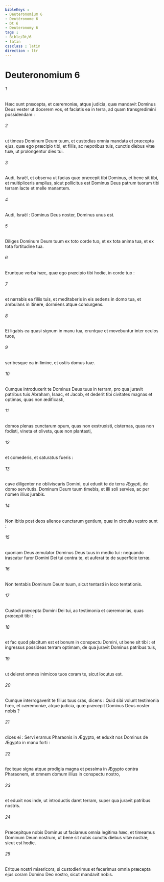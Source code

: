 ```yaml
---
bibleKeys : 
- Deuteronomium 6
- Deutéronome 6
- Dt 6
- Deuteronomy 6
tags : 
- Bible/Dt/6
- latin
cssclass : latin
direction : ltr
---
```


# Deuteronomium 6

###### 1
Hæc sunt præcepta, et cæremoniæ, atque judicia, quæ mandavit Dominus Deus vester ut docerem vos, et faciatis ea in terra, ad quam transgredimini possidendam :
###### 2
ut timeas Dominum Deum tuum, et custodias omnia mandata et præcepta ejus, quæ ego præcipio tibi, et filiis, ac nepotibus tuis, cunctis diebus vitæ tuæ, ut prolongentur dies tui.
###### 3
Audi, Israël, et observa ut facias quæ præcepit tibi Dominus, et bene sit tibi, et multipliceris amplius, sicut pollicitus est Dominus Deus patrum tuorum tibi terram lacte et melle manantem.
###### 4
Audi, Israël : Dominus Deus noster, Dominus unus est.
###### 5
Diliges Dominum Deum tuum ex toto corde tuo, et ex tota anima tua, et ex tota fortitudine tua.
###### 6
Eruntque verba hæc, quæ ego præcipio tibi hodie, in corde tuo :
###### 7
et narrabis ea filiis tuis, et meditaberis in eis sedens in domo tua, et ambulans in itinere, dormiens atque consurgens.
###### 8
Et ligabis ea quasi signum in manu tua, eruntque et movebuntur inter oculos tuos,
###### 9
scribesque ea in limine, et ostiis domus tuæ.
###### 10
Cumque introduxerit te Dominus Deus tuus in terram, pro qua juravit patribus tuis Abraham, Isaac, et Jacob, et dederit tibi civitates magnas et optimas, quas non ædificasti,
###### 11
domos plenas cunctarum opum, quas non exstruxisti, cisternas, quas non fodisti, vineta et oliveta, quæ non plantasti,
###### 12
et comederis, et saturatus fueris :
###### 13
cave diligenter ne obliviscaris Domini, qui eduxit te de terra Ægypti, de domo servitutis. Dominum Deum tuum timebis, et illi soli servies, ac per nomen illius jurabis.
###### 14
Non ibitis post deos alienos cunctarum gentium, quæ in circuitu vestro sunt :
###### 15
quoniam Deus æmulator Dominus Deus tuus in medio tui : nequando irascatur furor Domini Dei tui contra te, et auferat te de superficie terræ.
###### 16
Non tentabis Dominum Deum tuum, sicut tentasti in loco tentationis.
###### 17
Custodi præcepta Domini Dei tui, ac testimonia et cæremonias, quas præcepit tibi :
###### 18
et fac quod placitum est et bonum in conspectu Domini, ut bene sit tibi : et ingressus possideas terram optimam, de qua juravit Dominus patribus tuis,
###### 19
ut deleret omnes inimicos tuos coram te, sicut locutus est.
###### 20
Cumque interrogaverit te filius tuus cras, dicens : Quid sibi volunt testimonia hæc, et cæremoniæ, atque judicia, quæ præcepit Dominus Deus noster nobis ?
###### 21
dices ei : Servi eramus Pharaonis in Ægypto, et eduxit nos Dominus de Ægypto in manu forti :
###### 22
fecitque signa atque prodigia magna et pessima in Ægypto contra Pharaonem, et omnem domum illius in conspectu nostro,
###### 23
et eduxit nos inde, ut introductis daret terram, super qua juravit patribus nostris.
###### 24
Præcepitque nobis Dominus ut faciamus omnia legitima hæc, et timeamus Dominum Deum nostrum, ut bene sit nobis cunctis diebus vitæ nostræ, sicut est hodie.
###### 25
Eritque nostri misericors, si custodierimus et fecerimus omnia præcepta ejus coram Domino Deo nostro, sicut mandavit nobis.
